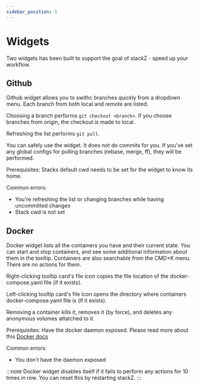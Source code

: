 ```yaml
---
sidebar_position: 5
---
```


# Widgets

Two widgets has been built to support the goal of stackZ - speed up your workflow.



## Github

Github widget allows you to swithc branches quickly from a dropdown menu. Each branch from both local and remote are listed. 

Choosing a branch performs `git checkout <branch>`. If you choose branches from origin, the checkout is made to local.

Refreshing the list performs `git pull`.

You can safely use the widget. It does not do commits for you. If you've set any global configs for pulling branches (rebase, merge, ff), they will be performed.


Prerequisites: Stacks default cwd needs to be set for the widget to know its home. 

Common errors:
- You're refreshing the list or changing branches while having uncommitted changes
- Stack cwd is not set


## Docker

Docker widget lists all the containers you have and their current state. You can start and stop containers, and see some additional information about them in the tooltip. Containers are also searchable from the CMD+K menu. There are no actions for them.

Right-clicking tooltip card's file icon copies the file location of the docker-compose.yaml file (if it exists).

Left-clicking tooltip card's file icon opens the directory where containers docker-compose.yaml file is (if it exists).

Removing a container kills it, removes it (by force), and deletes any anonymous volumes attatched to it. 

Prerequisites: Have the docker daemon exposed. Please read more about this [Docker docs](https://docs.docker.com/config/daemon/remote-access/)

Common errors:
- You don't have the daemon exposed

:::note
Docker widget disables itself if it fails to perform any actions for 10 times in row. You can reset this by restarting stackZ.
:::



